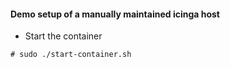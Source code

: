 #### Demo setup of a manually maintained icinga host

- Start the container

```
# sudo ./start-container.sh
```
